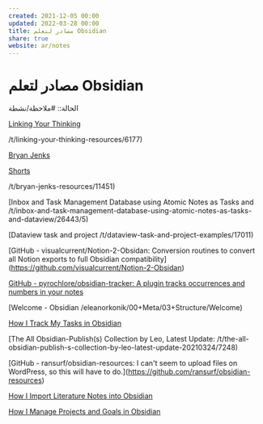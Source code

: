 ```yaml
---  
created: 2021-12-05 00:00  
updated: 2022-03-28 00:00  
title: مصادر لتعلم Obsidian  
share: true  
website: ar/notes  
---  
```

  
# مصادر لتعلم Obsidian  
  
الحالة:: #ملاحظة/نشطة  
  
[Linking Your Thinking](https://www.youtube.com/channel/UC85D7ERwhke7wVqskV_DZUA)  
  
[](Linking%20Your%20Thinking) []()/t/linking-your-thinking-resources/6177)  
  
[Bryan Jenks](https://www.youtube.com/channel/UCfhSB16X9MXhzSFe_H7XbHg)  
  
[Shorts](https://www.youtube.com/playlist?list=PL5fd4SsfvECwMULbtnYrxuO9LMMyLHqkQ)  
  
[](@Bryan%20Jenks) []()/t/bryan-jenks-resources/11451)  
  
[Inbox and Task Management Database using Atomic Notes as Tasks and []()/t/inbox-and-task-management-database-using-atomic-notes-as-tasks-and-dataview/26443/5)  
  
[Dataview task and project []()/t/dataview-task-and-project-examples/17011)  
  
[GitHub - visualcurrent/Notion-2-Obsidan: Conversion routines to convert all Notion []() exports to full Obsidian compatibility](https://github.com/visualcurrent/Notion-2-Obsidan)  
  
[GitHub - pyrochlore/obsidian-tracker: A plugin tracks occurrences and numbers in your notes](https://github.com/pyrochlore/obsidian-tracker)  
  
[Welcome - Obsidian []()/eleanorkonik/00+Meta/03+Structure/Welcome)  
  
[How I Track My Tasks in Obsidian](https://medium.com/geekculture/how-i-track-my-tasks-in-obsidian-47fd7ad80364)  
  
[The All Obsidian-Publish(s) Collection by Leo, Latest Update: []()/t/the-all-obsidian-publish-s-collection-by-leo-latest-update-20210324/7248)  
  
[GitHub - ransurf/obsidian-resources: I can't seem to upload []() files on WordPress, so this will have to do.](https://github.com/ransurf/obsidian-resources)  
  
[How I Import Literature Notes into Obsidian](https://bagerbach.com/blog/importing-source-notes-to-obsidian)  
  
[How I Manage Projects and Goals in Obsidian](https://bagerbach.com/blog/projects-and-goals-obsidian)  

